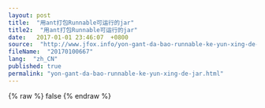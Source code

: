 ```yaml
---
layout: post
title:  "用ant打包Runnable可运行的jar"
title2:  "用ant打包Runnable可运行的jar"
date:   2017-01-01 23:46:07  +0800
source:  "http://www.jfox.info/yon-gant-da-bao-runnable-ke-yun-xing-de-jar.html"
fileName:  "20170100667"
lang:  "zh_CN"
published: true
permalink: "yon-gant-da-bao-runnable-ke-yun-xing-de-jar.html"
---
```

{% raw %}
false
{% endraw %}
